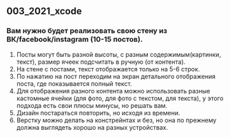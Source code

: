 ## 003_2021_xcode

### Вам нужно будет реализовать свою стену из ВК/facebook/instagram (10-15 постов).

1. Посты могут быть разной высоты, с разным содержимым(картинки, текст), размер ячеек подсчитать в ручную (от контента).
2. На стене с постами, текст отображается только на 5-6 строк.
3. По нажатию на пост переходим на экран детального отображения поста, где показывается полный текст.
5. Для отображения разного контента можно использовать разные кастомные ячейки (для фото, для фото с текстом, для текста), у этого подхода есть свои плюсы минусы, но решать вам.
6. Дизайн постараться повторить, но исходя из времени.
7. Верстку можно делать на констрейнтах и без, но она по прежнему должна выглядеть хорошо на разных устройствах.
